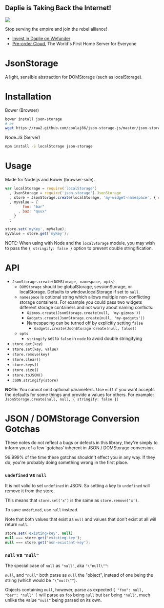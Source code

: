 Daplie is Taking Back the Internet!
--------------

[![](https://daplie.github.com/igg/images/ad-developer-rpi-white-890x275.jpg?v2)](https://daplie.com/preorder/)

Stop serving the empire and join the rebel alliance!

* [Invest in Daplie on Wefunder](https://daplie.com/invest/)
* [Pre-order Cloud](https://daplie.com/preorder/), The World's First Home Server for Everyone

JsonStorage
====

A light, sensible abstraction for DOMStorage (such as localStorage).

Installation
===

Bower (Browser)

```bash
bower install json-storage
# or
wget https://raw2.github.com/coolaj86/json-storage-js/master/json-storage.js
```

Node.JS (Server)

```bash
npm install -S localStorage json-storage
```

Usage
===

Made for Node.js and Bower (browser-side).

```javascript
var localStorage = require('localStorage')
  , JsonStorage = require('json-storage').JsonStorage
  , store = JsonStorage.create(localStorage, 'my-widget-namespace', { stringify: true })
  , myValue = {
        foo: "bar"
      , baz: "quux"
    }
  ;

store.set('myKey', myValue); 
myValue = store.get('myKey');
```

NOTE: When using with Node and the `localStorage` module,
you may wish to pass the `{ stringify: false }` option to prevent double stringification.

API
===

  * `JsonStorage.create(DOMStorage, namespace, opts)`
    * `DOMStorage` should be globalStorage, sessionStorage, or localStorage. Defaults to window.localStorage if set to `null`.
    * `namespace` is optional string which allows multiple non-conflicting storage containers. For example you could pass two widgets different storage containers and not worry about naming conflicts:
      * `Gizmos.create(JsonStorage.create(null, 'my-gizmos'))`
      * `Gadgets.create(JsonStorage.create(null, 'my-gadgets'))`
      * Namespacing can be turned off by explicitly setting `false`
        * `Gadgets.create(JsonStorage.create(null, false))`
    * `opts`
      * `stringify` set to `false` in `node` to avoid double stringifying
  * `store.get(key)`
  * `store.set(key, value)`
  * `store.remove(key)`
  * `store.clear()`
  * `store.keys()`
  * `store.size()`
  * `store.toJSON()`
  * `JSON.stringify(store)`

**NOTE**: You cannot omit optional parameters. Use `null` if you want accepts the defaults for some things and provide a values for others. For example: `JsonStorage.create(null, null, { stringify: false })`

JSON / DOMStorage Conversion Gotchas
===

These notes do not reflect a bugs or defects in this library,
they're simply to inform you of a few 'gotchas' inherent in JSON / DOMStorage conversion.

99.999% of the time these gotchas shouldn't effect you in any way.
If they do, you're probably doing something wrong in the first place.


### `undefined` vs `null`

It is not valid to set `undefined` in JSON. So setting a key to `undefined` will remove it from the store.

This means that `store.set('x')` is the same as `store.remove('x')`.

To save `undefined`, use `null` instead.


Note that both values that exist as `null` and values that don't exist at all will return `null`.

```javascript
store.set('existing-key', null);
null === store.get('existing-key');
null === store.get('non-existant-key');
```


### `null` vs `"null"`

The special case of `null` as `"null"`, aka `"\"null\""`:

`null`, and `"null"` both parse as `null` the "object", instead of one being the string (which would be `"\"null\""`).

Objects containing `null`, however, parse as expected `{ "foo": null, "bar": "null" }` will parse as `foo` being `null` but `bar` being `"null"`, much unlike the value `"null"` being parsed on its own.
